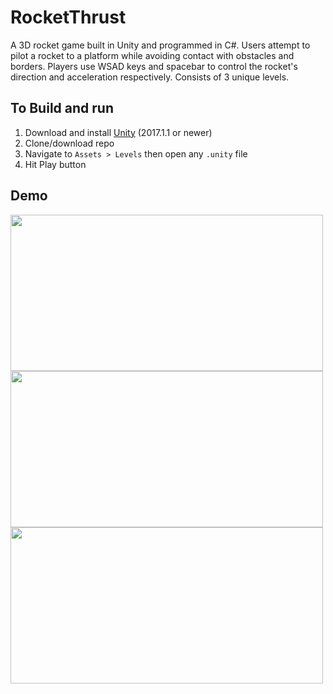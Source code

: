 # RocketThrust
A 3D rocket game built in Unity and programmed in C#. Users attempt to pilot a rocket to a platform while avoiding contact with obstacles and borders. Players use WSAD keys and spacebar to control the rocket's direction and acceleration respectively. Consists of 3 unique levels.

## To Build and run

1. Download and install [Unity](https://unity3d.com/get-unity/download/archive?_ga=2.143266357.1615942277.1556738966-578585574.1553552858) (2017.1.1 or newer)
2. Clone/download repo
3. Navigate to `Assets > Levels` then open any `.unity` file
4. Hit Play button 

## Demo
<a href="https://imgflip.com/gif/3061hh"><img src="https://i.imgflip.com/3061hh.gif" width="500" height="250" /></a>
<a href="https://imgflip.com/gif/3063wt"><img src="https://i.imgflip.com/3063wt.gif" width="500" height="250" /></a>
<a href="https://imgflip.com/gif/3063zq"><img src="https://i.imgflip.com/3063zq.gif" width="500" height="250" /></a>
